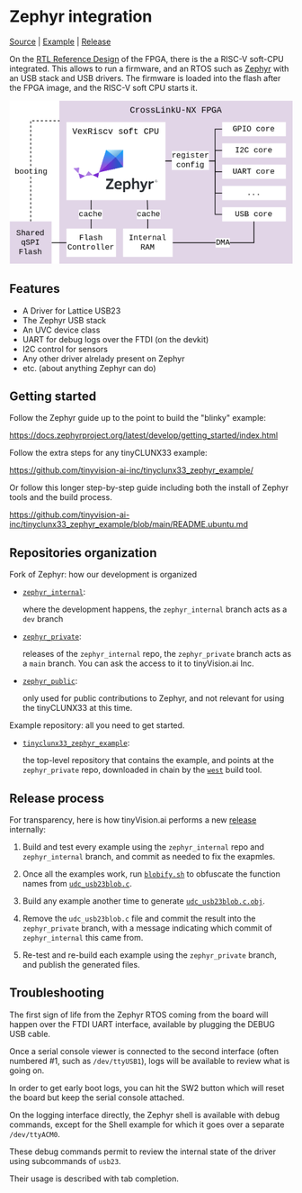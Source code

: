 # Zephyr integration

[Source](https://github.com/tinyvision-ai-inc/zephyr_private/) |
[Example](https://github.com/tinyvision-ai-inc/tinyclunx33_zephyr_example/) |
[Release](https://github.com/tinyvision-ai-inc/tinyclunx33_zephyr_example/releases/)

On the [RTL Reference Design](rtl_reference_design.md) of the FPGA, there is the a RISC-V soft-CPU integrated.
This allows to run a firmware, and an RTOS such as [Zephyr](https://docs.zephyrproject.org/) with an USB stack and USB drivers.
The firmware is loaded into the flash after the FPGA image, and the RISC-V soft CPU starts it.

![](images/zephyr_architecture.drawio.png)


## Features

- A Driver for Lattice USB23
- The Zephyr USB stack
- An UVC device class
- UART for debug logs over the FTDI (on the devkit)
- I2C control for sensors
- Any other driver alrelady present on Zephyr
- etc. (about anything Zephyr can do)


## Getting started

Follow the Zephyr guide up to the point to build the "blinky" example:

<https://docs.zephyrproject.org/latest/develop/getting_started/index.html>

Follow the extra steps for any tinyCLUNX33 example:

<https://github.com/tinyvision-ai-inc/tinyclunx33_zephyr_example/>

Or follow this longer step-by-step guide including both the install of Zephyr tools and the build process.

<https://github.com/tinyvision-ai-inc/tinyclunx33_zephyr_example/blob/main/README.ubuntu.md>


## Repositories organization

Fork of Zephyr: how our development is organized

- [`zephyr_internal`](https://github.com/tinyvision-ai-inc/zephyr_internal):

  where the development happens, the `zephyr_internal` branch acts as a `dev` branch

- [`zephyr_private`](https://github.com/tinyvision-ai-inc/zephyr_private):

  releases of the `zephyr_internal` repo, the `zephyr_private` branch acts as a `main` branch.
  You can ask the access to it to tinyVision.ai Inc.

- [`zephyr_public`](https://github.com/tinyvision-ai-inc/zephyr):

  only used for public contributions to Zephyr, and not relevant for using the tinyCLUNX33 at this time.

Example repository: all you need to get started.

- [`tinyclunx33_zephyr_example`](https://github.com/tinyvision-ai-inc/tinyclunx33_zephyr_example):

  the top-level repository that contains the example, and points at the `zephyr_private` repo, downloaded in chain by the
  [`west`](https://docs.zephyrproject.org/latest/develop/west/index.html) build tool.


## Release process

For transparency, here is how tinyVision.ai performs a new [release](https://github.com/tinyvision-ai-inc/tinyclunx33_zephyr_example/releases/) internally:

1. Build and test every example using the `zephyr_internal` repo and `zephyr_internal` branch,
   and commit as needed to fix the exapmles.

2. Once all the examples work, run [`blobify.sh`](https://github.com/tinyvision-ai-inc/zephyr_private/blob/zephyr_private/drivers/usb/udc/blobify.sh)
   to obfuscate the function names from [`udc_usb23blob.c`](https://github.com/tinyvision-ai-inc/zephyr_internal/blob/zephyr_internal/drivers/usb/udc/udc_usb23blob.c).

3. Build any example another time to generate [`udc_usb23blob.c.obj`](https://github.com/tinyvision-ai-inc/zephyr_private/blob/zephyr_private/drivers/usb/udc/udc_usb23blob.c.obj).

4. Remove the `udc_usb23blob.c` file and commit the result into the `zephyr_private` branch,
   with a message indicating which commit of `zephyr_internal` this came from.

5. Re-test and re-build each example using the `zephyr_private` branch, and publish the generated files.


## Troubleshooting

The first sign of life from the Zephyr RTOS coming from the board will happen over the FTDI UART interface, available by plugging the DEBUG USB cable.

Once a serial console viewer is connected to the second interface (often numbered #1, such as `/dev/ttyUSB1`), logs will be available to review what is going on.

In order to get early boot logs, you can hit the SW2 button which will reset the board but keep the serial console attached.

On the logging interface directly, the Zephyr shell is available with debug commands, except for the Shell example for which it goes over a separate `/dev/ttyACM0`.

These debug commands permit to review the internal state of the driver using subcommands of `usb23`.

Their usage is described with tab completion.
